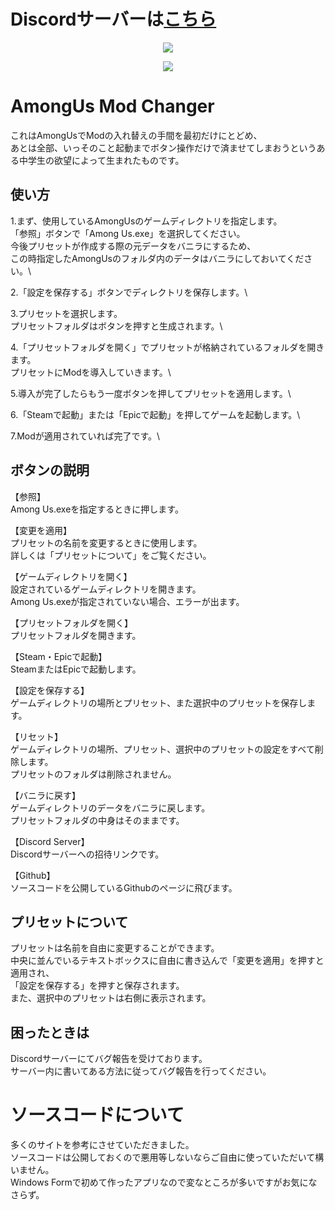 # Discordサーバーは[こちら](https://discord.gg/kZwzNn9qRg)

<p align="center"><a href="https://github.com/DekoKiyo/AmongUsModChanger/releases/"><img src="https://badgen.net/github/release/Dekokiyo/AmongUsModChanger"></a></p>
<p align="center"><a href="https://github.com/DekoKiyo/AmongUsModChanger/releases/"><img src="https://badgen.net/github/assets-dl/Dekokiyo/AmongUsModChanger"></a></p>

# AmongUs Mod Changer
これはAmongUsでModの入れ替えの手間を最初だけにとどめ、\
あとは全部、いっそのこと起動までボタン操作だけで済ませてしまおうというある中学生の欲望によって生まれたものです。

## 使い方
1.まず、使用しているAmongUsのゲームディレクトリを指定します。\
「参照」ボタンで「Among Us.exe」を選択してください。\
今後プリセットが作成する際の元データをバニラにするため、\
この時指定したAmongUsのフォルダ内のデータはバニラにしておいてください。\

2.「設定を保存する」ボタンでディレクトリを保存します。\

3.プリセットを選択します。\
プリセットフォルダはボタンを押すと生成されます。\

4.「プリセットフォルダを開く」でプリセットが格納されているフォルダを開きます。\
プリセットにModを導入していきます。\

5.導入が完了したらもう一度ボタンを押してプリセットを適用します。\

6.「Steamで起動」または「Epicで起動」を押してゲームを起動します。\

7.Modが適用されていれば完了です。\

## ボタンの説明

【参照】\
Among Us.exeを指定するときに押します。

【変更を適用】\
プリセットの名前を変更するときに使用します。\
詳しくは「プリセットについて」をご覧ください。

【ゲームディレクトリを開く】\
設定されているゲームディレクトリを開きます。\
Among Us.exeが指定されていない場合、エラーが出ます。

【プリセットフォルダを開く】\
プリセットフォルダを開きます。

【Steam・Epicで起動】\
SteamまたはEpicで起動します。

【設定を保存する】\
ゲームディレクトリの場所とプリセット、また選択中のプリセットを保存します。

【リセット】\
ゲームディレクトリの場所、プリセット、選択中のプリセットの設定をすべて削除します。\
プリセットのフォルダは削除されません。

【バニラに戻す】\
ゲームディレクトリのデータをバニラに戻します。\
プリセットフォルダの中身はそのままです。

【Discord Server】\
Discordサーバーへの招待リンクです。

【Github】\
ソースコードを公開しているGithubのページに飛びます。

## プリセットについて
プリセットは名前を自由に変更することができます。\
中央に並んでいるテキストボックスに自由に書き込んで「変更を適用」を押すと適用され、\
「設定を保存する」を押すと保存されます。\
また、選択中のプリセットは右側に表示されます。

## 困ったときは
Discordサーバーにてバグ報告を受けております。\
サーバー内に書いてある方法に従ってバグ報告を行ってください。

# ソースコードについて
多くのサイトを参考にさせていただきました。\
ソースコードは公開しておくので悪用等しないならご自由に使っていただいて構いません。\
Windows Formで初めて作ったアプリなので変なところが多いですがお気になさらず。